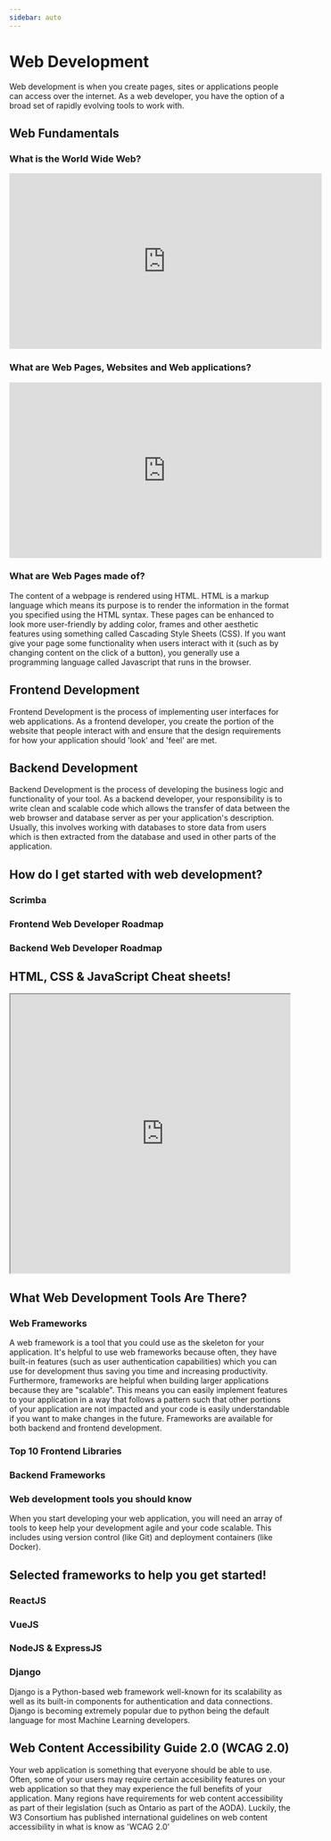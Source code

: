 ```yaml
---
sidebar: auto
---
```


# Web Development

Web development is when you create pages, sites or applications people can access over the internet. As a web developer, you have the option of a broad set of rapidly evolving tools to work with. 

## Web Fundamentals

### What is the World Wide Web?
<iframe src="https://www.youtube.com/embed/guvsH5OFizE" width="560" height="315" frameborder="0"></iframe>

### What are Web Pages, Websites and Web applications?
<iframe width="560" height="315" src="https://www.youtube.com/embed/ylbQrYhfa18" frameborder="0" allow="accelerometer; autoplay; encrypted-media; gyroscope; picture-in-picture" allowfullscreen></iframe>


### What are Web Pages made of?
The content of a webpage is rendered using HTML. HTML is a markup language which means its purpose is to render the information in the format you specified using the HTML syntax. These pages can be enhanced to look more user-friendly by adding color, frames and other aesthetic features using something called Cascading Style Sheets (CSS). If you want give your page some functionality when users interact with it (such as by changing content on the click of a button), you generally use a programming language called Javascript that runs in the browser. 
<LevelWithButton desc="Web demystified is a web series created by Mozilla Hacks that introduces the fundamentals of web development. In particular, this series focuses on the tools at play when viewing a web page namely: HTML, CSS & Javascript." link="https://www.youtube.com/playlist?list=PLo3w8EB99pqLEopnunz-dOOBJ8t-Wgt2g" button="Check it out!" image="https://www.animatedvideo.com/blog/wp-content/uploads/2016/11/Video_Production_Agency-770x360.png" :imageRight="false" />  

## Frontend Development

Frontend Development is the process of implementing user interfaces for web applications. As a frontend developer, you create the portion of the website that people interact with and ensure that the design requirements for how your application should 'look' and 'feel' are met.

<LevelWithButton desc="Learn more about what you need to become a successful frontend web developer!" link="https://frontendmasters.com/books/front-end-handbook/2018/what-is-a-FD.html" button="Check it out!" image="https://invexi.com/wp-content/uploads/2015/06/frontend.jpg"/>

## Backend Development

Backend Development is the process of developing the business logic and functionality of your tool. As a backend developer, your responsibility is to write clean and scalable code which allows the transfer of data between the web browser and database server as per your application's description. Usually, this involves working with databases to store data from users which is then extracted from the database and used in other parts of the application.

<LevelWithButton :imageRight="false" desc="Check out this video on how to get started as a backend developer" link="https://www.youtube.com/watch?v=0Kv_k4ypj6o" button="Get Started Now!" image="https://codecondo.com/wp-content/uploads/2017/09/back-end-developer.jpg"/>

## How do I get started with web development?

### Scrimba

<LevelWithButton  desc="Scrimba is a next-generation platform for learning how to code. Scrimba's screencasts enable you to interact with the code directly in the player. This way, you'll have more fun and learn faster." image="https://scrimba.com/static/art/castcover.png" button="Start Learning" link="https://scrimba.com" />

### Frontend Web Developer Roadmap

<LevelWithButton :imageRight="false"  desc="A community-created roadmap for modern frontend web development." image="/images/frontend-roadmap.png" button="Check it out!" link="https://roadmap.sh/frontend" />

### Backend Web Developer Roadmap

<LevelWithButton desc="A community-created roadmap for modern backend web development." image="/images/backend-roadmap.png" button="Check it out!" link="https://roadmap.sh/backend" />

## HTML, CSS & JavaScript Cheat sheets!

<div class="scrolling-wrapper">
  <div class="scroll-child">
   <iframe src="https://lifeyourway.net/printables/blogging-html-cheat-sheet.pdf" width="550px" height="500px"></iframe>
  </div>
  <div class="scroll-child">
    <iframe src="https://courses.cs.washington.edu/courses/cse154/16sp/cheat-sheets/css-cheat-sheet.pdf" width="580px" height="500px"></iframe>
  </div>
  <div class="scroll-child">
   <iframe src="https://cheatography.com/davechild/cheat-sheets/javascript/pdf/" width="600px" height="500px"></iframe>
  </div>
</div>

<style scoped>

.scrolling-wrapper {                     
display: flex;                         
flex-wrap: nowrap;                       
overflow-x: auto;                                                                
}                                                                                                                       
.scroll-child {                      
flex: 0 0 auto;                    
 margin-right: 36px;                  
font-size:24px;
}                                                                                                                     
</style>

## What Web Development Tools Are There?

### Web Frameworks

A web framework is a tool that you could use as the skeleton for your application. It's helpful to use web frameworks because often, they have built-in features (such as user authentication capabilities) which you can use for development thus saving you time and increasing productivity. Furthermore, frameworks are helpful when building larger applications because they are "scalable". This means you can easily implement features to your application in a way that follows a pattern such that other portions of your application are not impacted and your code is easily understandable if you want to make changes in the future. Frameworks are available for both backend and frontend development.

### Top 10 Frontend Libraries

<LevelWithButton :imageRight="false" desc="Javascript frameworks are the way-to-go with frontend development. Checkout this list on the top 10 frameworks to get started with UI" link="https://medium.com/javarevisited/10-of-the-most-popular-javascript-frameworks-libraries-for-web-development-in-2019-a2c8cea68094" image="https://miro.medium.com/max/3840/1*4cFhtuq6zRDqJ6p4s2pQ6g.jpeg" button="Check it out!" />

### Backend Frameworks

<LevelWithButton desc="Here are a list of video tutorials you could use if you want to get started with a backend framework" link="https://dev.to/iamsaeeddev/5-free-tutorials-you-should-complete-to-master-the-back-end-3077" image="https://kellton-revamp-prod.s3.amazonaws.com/s3fs-public/inline-images/Backend%20Frameworks-02.jpg" button="Check it out!" />

### Web development tools you should know

When you start developing your web application, you will need an array of tools to keep help your development agile and your code scalable. This includes using version control (like Git) and deployment containers (like Docker).

<LevelWithButton :imageRight="false" desc="Here are some essential tools you should definetly know before you start your next project!" link="https://www.freecodecamp.org/news/handy-web-development-toolkit/" image="https://www.freecodecamp.org/news/content/images/size/w2000/2020/04/screely-1586183781361.png" button="Check it out!" />

## Selected frameworks to help you get started!

### ReactJS

<LevelWithButton desc="ReactJS is a frontend library created by facebook to help create modern and responsive UIs. It's one of the most well-known frameworks out there!" button="Get started with ReactJS!" link="https://utmhacklab.tech/resources/react/" image="https://miro.medium.com/max/900/1*EntHChgUyirgbZ9A3zTxkA.png" />

### VueJS

<LevelWithButton :imageRight="false" desc="VueJS is a frontend framework designed for building UIs and single-page applications. It is a highly-scalable framework and can be easily adopted for a plethora of use cases." link="https://utmhacklab.tech/resources/vue/" button="Get Started with VueJS!" image="https://octref.gallerycdn.vsassets.io/extensions/octref/vetur/0.24.0/1583367754374/Microsoft.VisualStudio.Services.Icons.Default" />

### NodeJS & ExpressJS

<LevelWithButton desc="NodeJS is what allows you to use Javascript for backend development. ExpressJS is a backend web framework built on NodeJS. They are easily integrable with any frontend framework and are particularly notorious for allowing developers to create full-stack applications using a single programming language." link="https://www.guru99.com/node-js-express.html" button="Let's get started!" image="https://miro.medium.com/max/365/1*Jr3NFSKTfQWRUyjblBSKeg.png"/>

### Django
Django is a Python-based web framework well-known for its scalability as well as its built-in components for authentication and data connections. Django is becoming extremely popular due to python being the default language for most Machine Learning developers.

<LevelWithButton :imageRight="false" desc="If you would like to get started with django, here are step-by-step tutorials on building various types of applications" link="https://realpython.com/tutorials/django/" button="Get started with Django" image="https://www.sayonetech.com/media/uploads/zinnia/Python-Django-Web-Development.jpg" />

## Web Content Accessibility Guide 2.0 (WCAG 2.0)

Your web application is something that everyone should be able to use. Often, some of your users may require certain accesibility features on your web application so that they may experience the full benefits of your application. Many regions have requirements for web content accessibility as part of their legislation (such as Ontario as part of the AODA). Luckily, the W3 Consortium has published international guidelines on web content accessibility in what is know as 'WCAG 2.0'

<LevelWithButton desc="The WCAG2.0 is fairly extensive and provides a very comprehensive set of guidelines. Get started now!" button="Learn more about web content accessibility" image="https://www.w3.org/blog/wp-content/uploads/2018/09/wcag_blog-1.png" link="https://developer.mozilla.org/en-US/docs/Web/Accessibility/Understanding_WCAG"/>
